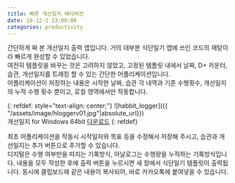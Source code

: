 ```yaml
---
title: 빠른 개선일지 베타버전
date: 18-12-2 23:00:00
categories: productivity
---
```


간단하게 짜 본 개선일지 출력 앱입니다. 거의 대부분 식단일기 앱에 쓰인 코드의 재탕이라 빠르게 완성할 수 있었습니다.  
여전히 템플릿을 바꾸는 것은 고려하지 않았고, 고정된 템플릿 내에서 날짜, D+ 카운터, 습관, 개선일지를 트래킹 할 수 있는 간단한 어플리케이션입니다.  
어플리케이션이 저장하는 내용은 시작한 날짜, 습관 각 내역과 기존 수행횟수, 개선일지의 누적 수행 횟수 뿐이고, 로컬 영역에서만 작동합니다.

{: refdef: style="text-align: center;"}
![habbit_logger]({{ "/assets/image/hloggerv01.jpg"|absolute_url}})  
개선일지 for Windows 64bit [다운로드](https://github.com/pandavas89/habbit_logger/releases/download/v0.1-alpha/habbit_logger.exe)
{: refdef}

최초 어플리케이션을 작동시 시작일자와 목표 등을 수정해서 저장해 주시고, 습관과 개선일지는 추가 버튼으로 추가할 수 있습니다.  
디지털은 수행 여부만을 따지는 기록방식, 아날로그는 수행량을 누적하는 기록방식입니다.
내용을 모두 작성한 후에 출력 버튼을 누르시면 새 창에서 식단일기 템플릿이 출력됩니다. 동시에 클립보드에 같은 내용이 복사되어, 바로 카카오톡에 붙여넣을 수 있습니다.
